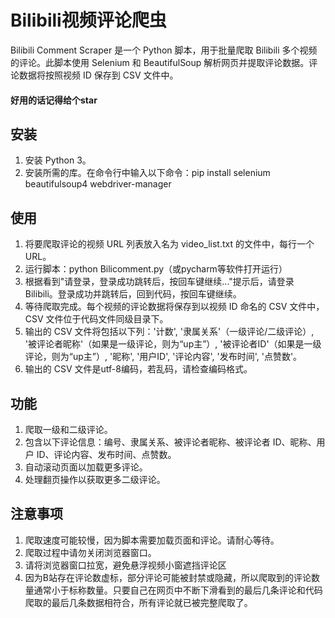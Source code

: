 # Bilibili视频评论爬虫

Bilibili Comment Scraper 是一个 Python 脚本，用于批量爬取 Bilibili 多个视频的评论。此脚本使用 Selenium 和 BeautifulSoup 解析网页并提取评论数据。评论数据将按照视频 ID 保存到 CSV 文件中。
#### 好用的话记得给个star

## 安装
1. 安装 Python 3。
2. 安装所需的库。在命令行中输入以下命令：pip install selenium beautifulsoup4 webdriver-manager

## 使用
1. 将要爬取评论的视频 URL 列表放入名为 video_list.txt 的文件中，每行一个 URL。
2. 运行脚本：python Bilicomment.py（或pycharm等软件打开运行）
3. 根据看到"请登录，登录成功跳转后，按回车键继续..."提示后，请登录 Bilibili。登录成功并跳转后，回到代码，按回车键继续。
4. 等待爬取完成。每个视频的评论数据将保存到以视频 ID 命名的 CSV 文件中， CSV 文件位于代码文件同级目录下。
5. 输出的 CSV 文件将包括以下列：'计数', '隶属关系'（一级评论/二级评论）, '被评论者昵称'（如果是一级评论，则为“up主”）, '被评论者ID'（如果是一级评论，则为“up主”）, '昵称', '用户ID', '评论内容', '发布时间', '点赞数'。
6. 输出的 CSV 文件是utf-8编码，若乱码，请检查编码格式。

## 功能
1. 爬取一级和二级评论。
2. 包含以下评论信息：编号、隶属关系、被评论者昵称、被评论者 ID、昵称、用户 ID、评论内容、发布时间、点赞数。
3. 自动滚动页面以加载更多评论。
4. 处理翻页操作以获取更多二级评论。

## 注意事项
1. 爬取速度可能较慢，因为脚本需要加载页面和评论。请耐心等待。
2. 爬取过程中请勿关闭浏览器窗口。
3. 请将浏览器窗口拉宽，避免悬浮视频小窗遮挡评论区
4. 因为B站存在评论数虚标，部分评论可能被封禁或隐藏，所以爬取到的评论数量通常小于标称数量。只要自己在网页中不断下滑看到的最后几条评论和代码爬取的最后几条数据相符合，所有评论就已被完整爬取了。
